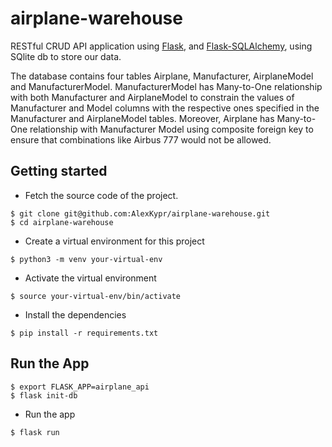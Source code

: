 # airplane-warehouse

RESTful CRUD API application using [Flask](http://flask.pocoo.org), and [Flask-SQLAlchemy](http://flask-sqlalchemy.pocoo.org), using SQlite db to store our data. 

The database contains four tables Airplane, Manufacturer, AirplaneModel and ManufacturerModel. ManufacturerModel has Many-to-One relationship with both Manufacturer and AirplaneModel to constrain the values of Manufacturer and Model columns with the respective ones specified
in the Manufacturer and AirplaneModel tables. Moreover, Airplane has Many-to-One relationship with Manufacturer Model using composite foreign key to ensure that combinations like Airbus 777
would not be allowed.

## Getting started
* Fetch the source code of the project.
```
$ git clone git@github.com:AlexKypr/airplane-warehouse.git
$ cd airplane-warehouse
```

* Create a virtual environment for this project
```
$ python3 -m venv your-virtual-env
```

* Activate the virtual environment
```
$ source your-virtual-env/bin/activate
```

* Install the dependencies
```
$ pip install -r requirements.txt
```

## Run the App
```
$ export FLASK_APP=airplane_api
$ flask init-db
```

* Run the app
```
$ flask run
```


